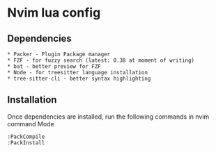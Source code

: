# Nvim lua config

## Dependencies
    * Packer - Plugin Package manager
    * FZF - for fuzzy search (latest: 0.38 at moment of writing)
    * bat - better preview for FZF
    * Node - for treesitter language installation
    * tree-sitter-cli - better syntax highlighting

## Installation
Once dependencies are installed, run the following commands in nvim command Mode
```
:PackCompile
:PackInstall
```

